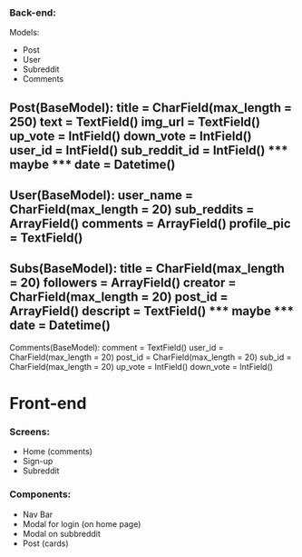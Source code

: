
### Back-end:
Models:
- Post 
- User 
- Subreddit
- Comments

Post(BaseModel):
    title = CharField(max_length = 250)
    text = TextField()
    img_url = TextField()
    up_vote = IntField()
    down_vote = IntField()
    user_id = IntField()
    sub_reddit_id = IntField()
    *** maybe *** date = Datetime()
--- 
User(BaseModel):
    user_name = CharField(max_length = 20)
    sub_reddits = ArrayField()
    comments = ArrayField()
    profile_pic = TextField()
---
Subs(BaseModel):
    title = CharField(max_length = 20)
    followers = ArrayField()
    creator = CharField(max_length = 20)
    post_id = ArrayField()
    descript = TextField()
    *** maybe *** date = Datetime()
--- 

Comments(BaseModel):
    comment =  TextField()
    user_id = CharField(max_length = 20)
    post_id = CharField(max_length = 20)
    sub_id = CharField(max_length = 20)
    up_vote = IntField()
    down_vote = IntField()
    
# Front-end 

### Screens:
- Home (comments)
- Sign-up
- Subreddit

### Components:
- Nav Bar 
- Modal for login (on home page)
- Modal on subbreddit 
- Post (cards)

